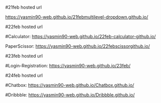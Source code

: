 #21feb hosted url

https://yasmin90-web.github.io/21febmultilevel-dropdown.github.io/

#22feb hosted url

#Calculator: https://yasmin90-web.github.io/22feb-calculator-github.io/

PaperScissor: https://yasmin90-web.github.io/22febscissorgithub.io/

#23feb hosted url

#Login-Registration: https://yasmin90-web.github.io/23feb/

#24feb hosted url

#Chatbox: https://yasmin90-web.github.io/Chatbox.github.io/

#Dribbble: https://yasmin90-web.github.io/Dribbble.github.io/

